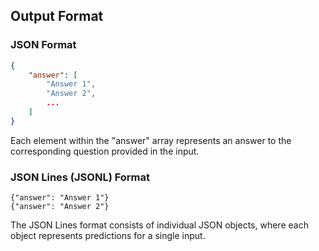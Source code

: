 ## Output Format


### JSON Format

```json
{
    "answer": [
        "Answer 1",
        "Answer 2",
        ...
    ]
}
```
Each element within the "answer" array represents an answer to the corresponding question provided in the input.



### JSON Lines (JSONL) Format


```
{"answer": "Answer 1"}
{"answer": "Answer 2"}
```

The JSON Lines format consists of individual JSON objects, where each object represents predictions for a single input.